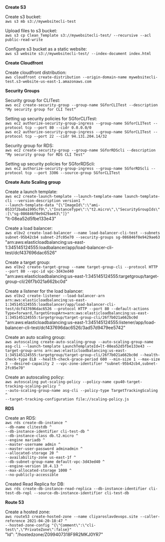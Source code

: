 **Create S3**

Create s3 bucket:\
`aws s3 mb s3://mywebsitecli-test`

Upload files to s3 bucket:\
`aws s3 cp Clean_Template s3://mywebsitecli-test/ --recursive --acl public-read-write`

Configure s3 bucket as a static website:\
`aws s3 website s3://mywebsitecli-test/ --index-document index.html`

**Create Cloudfront**

Create cloudfront distribution:\
`aws cloudfront create-distribution --origin-domain-name mywebsitecli-test.s3-website-us-east-1.amazonaws.com`

**Security Groups**

Security group for CLITest:\
`aws ec2 create-security-group --group-name SGforCLITest --description "My security group for CLI Test"`

Setting up security policies for SGforCLITest:\
`aws ec2 authorize-security-group-ingress --group-name SGforCLITest --protocol tcp --port 80 --cidr 0.0.0.0/0`\
`aws ec2 authorize-security-group-ingress --group-name SGforCLITest --protocol tcp --port 22 --cidr 94.131.204.14/32`

Security group for RDS:\
`aws ec2 create-security-group --group-name SGforRDScli --description "My security group for RDS CLI Test"`

Setting up security policies for SGforRDScli:\
`aws ec2 authorize-security-group-ingress --group-name SGforRDScli --protocol tcp --port 3306 --source-group SGforCLITest`

**Create Auto Scaling group**

Create a launch template:\
`aws ec2 create-launch-template --launch-template-name launch-template-cli --version-description version1 ^`\
  `--launch-template-data "{\"ImageId\":\"ami-0533f2ba8a1995cf9\",\"InstanceType\":\"t2.micro\",\"SecurityGroupIds\":[\"sg-086846f0e9429ae63\"]}"`\
"lt-08ea52d5fbe133e43"

Create a load balancer:\
`aws elbv2 create-load-balancer --name load-balancer-cli-test --subnets subnet-95b42cb4 subnet-2fc05e70 --security-groups sg-086846f0e9429ae63`\
"arn:aws:elasticloadbalancing:us-east-1:345145124555:loadbalancer/app/load-balancer-cli-test/dcf437696dac6526"

Create a target group:\
`aws elbv2 create-target-group --name target-group-cli --protocol HTTP --port 80 --vpc-id vpc-3d43ed40`\
"arn:aws:elasticloadbalancing:us-east-1:345145124555:targetgroup/target-group-cli/26f7b021a662bc0d"

Create a listener for the load balancer:\
`aws elbv2 create-listener --load-balancer-arn arn:aws:elasticloadbalancing:us-east-1:345145124555:loadbalancer/app/load-balancer-cli-test/dcf437696dac6526 --protocol HTTP --port 80 --default-actions Type=forward,TargetGroupArn=arn:aws:elasticloadbalancing:us-east-1:345145124555:targetgroup/target-group-cli/26f7b021a662bc0d`\
"arn:aws:elasticloadbalancing:us-east-1:345145124555:listener/app/load-balancer-cli-test/dcf437696dac6526/3ad57d9479ee5742"

Create an auto scaling group:\
`aws autoscaling create-auto-scaling-group --auto-scaling-group-name asg-cli --launch-template LaunchTemplateId=lt-08ea52d5fbe133e43 --target-group-arns arn:aws:elasticloadbalancing:us-east-1:345145124555:targetgroup/target-group-cli/26f7b021a662bc0d --health-check-type ELB --health-check-grace-period 600 --min-size 1 --max-size 3 --desired-capacity 2 --vpc-zone-identifier "subnet-95b42cb4,subnet-2fc05e70"`

Create an autoscaling policy:\
`aws autoscaling put-scaling-policy --policy-name cpu40-target-tracking-scaling-policy ^`\
  `--auto-scaling-group-name asg-cli --policy-type TargetTrackingScaling ^`\
  `--target-tracking-configuration file://scaling-policy.js`
  
**RDS**

Create an RDS:\
`aws rds create-db-instance ^`\
  `--db-name clitestdb ^`\
  `--db-instance-identifier cli-test-db ^`\
  `--db-instance-class db.t2.micro ^`\
  `--engine mariadb ^`\
  `--master-username admin ^`\
  `--master-user-password adminadmin ^`\
  `--allocated-storage 20 ^`\
	`--availability-zone us-east-1f ^`\
	`--db-subnet-group-name default-vpc-3d43ed40 ^`\
	`--engine-version 10.4.13 ^`\
	`--max-allocated-storage 1000 ^`\
	`--no-publicly-accessible`
	
Created Read Replica for DB:\
`aws rds create-db-instance-read-replica --db-instance-identifier cli-test-db-repl --source-db-instance-identifier cli-test-db`

**Route 53**

Create a hosted zone:\
`aws route53 create-hosted-zone --name cliyaroslavdevops.site --caller-reference 2021-04-20-18:47 ^`\
    `--hosted-zone-config "{\"Comment\":\"cli-test\",\"PrivateZone\":false}"`\
"Id": "/hostedzone/Z099407318F9R2MKJ0YR7"

